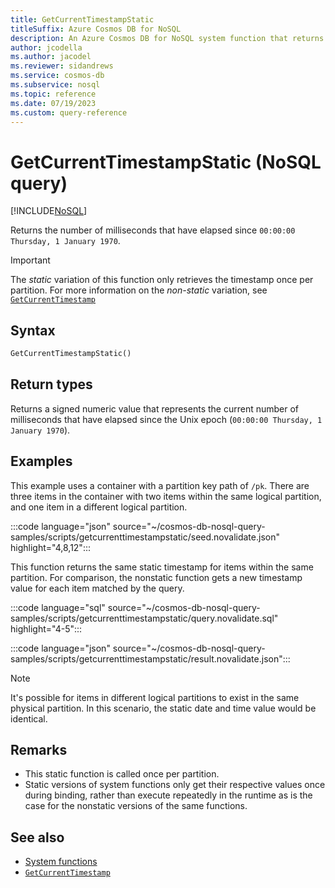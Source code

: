 ```yaml
---
title: GetCurrentTimestampStatic
titleSuffix: Azure Cosmos DB for NoSQL
description: An Azure Cosmos DB for NoSQL system function that returns a static timestamp value.
author: jcodella
ms.author: jacodel
ms.reviewer: sidandrews
ms.service: cosmos-db
ms.subservice: nosql
ms.topic: reference
ms.date: 07/19/2023
ms.custom: query-reference
---
```


# GetCurrentTimestampStatic (NoSQL query)

[!INCLUDE[NoSQL](../../includes/appliesto-nosql.md)]

Returns the number of milliseconds that have elapsed since `00:00:00 Thursday, 1 January 1970`.

> [!IMPORTANT]
> The *static* variation of this function only retrieves the timestamp once per partition. For more information on the *non-static* variation, see [`GetCurrentTimestamp`](getcurrenttimestamp.md)

## Syntax

```sql
GetCurrentTimestampStatic()
```

## Return types

Returns a signed numeric value that represents the current number of milliseconds that have elapsed since the Unix epoch (`00:00:00 Thursday, 1 January 1970`).

## Examples

This example uses a container with a partition key path of `/pk`. There are three items in the container with two items within the same logical partition, and one item in a different logical partition.

:::code language="json" source="~/cosmos-db-nosql-query-samples/scripts/getcurrenttimestampstatic/seed.novalidate.json" highlight="4,8,12":::

This function returns the same static timestamp for items within the same partition. For comparison, the nonstatic function gets a new timestamp value for each item matched by the query.

:::code language="sql" source="~/cosmos-db-nosql-query-samples/scripts/getcurrenttimestampstatic/query.novalidate.sql" highlight="4-5":::  

:::code language="json" source="~/cosmos-db-nosql-query-samples/scripts/getcurrenttimestampstatic/result.novalidate.json":::

> [!NOTE]
> It's possible for items in different logical partitions to exist in the same physical partition. In this scenario, the static date and time value would be identical.

## Remarks

- This static function is called once per partition.
- Static versions of system functions only get their respective values once during binding, rather than execute repeatedly in the runtime as is the case for the nonstatic versions of the same functions.

## See also

- [System functions](system-functions.yml)
- [`GetCurrentTimestamp`](getcurrenttimestamp.md)
